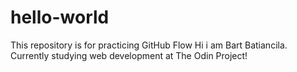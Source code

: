 # hello-world
This repository is for practicing GitHub Flow
Hi i am Bart Batiancila. Currently studying web development at The Odin Project!
